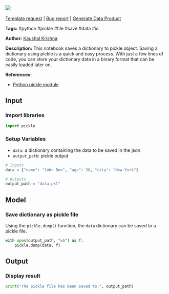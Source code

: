 <a href="https://app.naas.ai/user-redirect/naas/downloader?url=https://raw.githubusercontent.com/jupyter-naas/awesome-notebooks/master/Python/Python_Save_dict_to_pickle.ipynb" target="_parent"><img src="https://naasai-public.s3.eu-west-3.amazonaws.com/open_in_naas.svg"/></a><br><br><a href="https://github.com/jupyter-naas/awesome-notebooks/issues/new?assignees=&labels=&template=template-request.md&title=Tool+-+Action+of+the+notebook+">Template request</a> | <a href="https://github.com/jupyter-naas/awesome-notebooks/issues/new?assignees=&labels=bug&template=bug_report.md&title=Python+-+Save+dict+to+pickle:+Error+short+description">Bug report</a> | <a href="https://app.naas.ai/user-redirect/naas/downloader?url=https://raw.githubusercontent.com/jupyter-naas/awesome-notebooks/master/Naas/Naas_Start_data_product.ipynb" target="_parent">Generate Data Product</a>

**Tags:** #python #pickle #file #save #data #io

**Author:** [Kaushal Krishna](https://www.linkedin.com/in/kaushal-krishna-a48959153/)

**Description:** This notebook saves a dictionary to pickle object. Saving a dictionary using pickle is a quick and easy process. With just a few lines of code, you can store your dictionary data in a binary format that can be easily loaded later on.

**References:**
- [Python pickle module](https://docs.python.org/3/library/pickle.html)

## Input

### Import libraries


```python
import pickle
```

### Setup Variables
- `data`: a dictionary containing the data to be saved in the json 
- `output_path`: pickle output


```python
# Inputs
data = {"name": "John Doe", "age": 30, "city": "New York"}

# Outputs
output_path = "data.pkl"
```

## Model

### Save dictionary as pickle file

Using the `pickle.dump()` function, the `data` dictionary can be saved to a pickle file.


```python
with open(output_path, "wb") as f:
    pickle.dump(data, f)
```

## Output

### Display result


```python
print("The pickle file has been saved to:", output_path)
```
